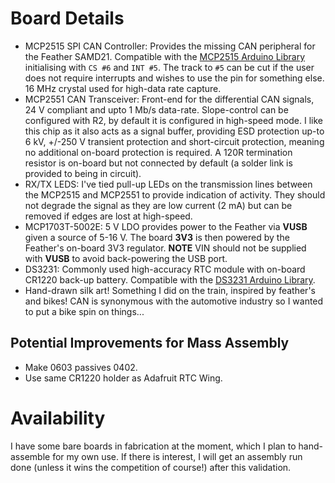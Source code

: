 # Board Details

* MCP2515 SPI CAN Controller: Provides the missing CAN peripheral for the Feather SAMD21. Compatible with the [MCP2515 Arduino Library](https://github.com/autowp/arduino-mcp2515) initialising with `CS #6` and `INT #5`. The track to `#5` can be cut if the user does not require interrupts and wishes to use the pin for something else. 16 MHz crystal used for high-data rate capture.
* MCP2551 CAN Transceiver: Front-end for the differential CAN signals, 24 V compliant and upto 1 Mb/s data-rate. Slope-control can be configured with R2, by default it is configured in high-speed mode. I like this chip as it also acts as a signal buffer, providing ESD protection up-to 6 kV, +/-250 V transient protection and short-circuit protection, meaning no additional on-board protection is required. A 120R termination resistor is on-board but not connected by default (a solder link is provided to being in circuit).
* RX/TX LEDS: I've tied pull-up LEDs on the transmission lines between the MCP2515 and MCP2551 to provide indication of activity. They should not degrade the signal as they are low current (2 mA) but can be removed if edges are lost at high-speed.
* MCP1703T-5002E: 5 V LDO provides power to the Feather via __VUSB__ given a source of 5-16 V. The board __3V3__ is then powered by the Feather's on-board 3V3 regulator. __NOTE__ VIN should not be supplied with __VUSB__ to avoid back-powering the USB port.
* DS3231: Commonly used high-accuracy RTC module with on-board CR1220 back-up battery. Compatible with the [DS3231 Arduino Library](https://github.com/JChristensen/DS3232RTC).
* Hand-drawn silk art! Something I did on the train, inspired by feather's and bikes! CAN is synonymous with the automotive industry so I wanted to put a bike spin on things...

## Potential Improvements for Mass Assembly

* Make 0603 passives 0402.
* Use same CR1220 holder as Adafruit RTC Wing.

# Availability

I have some bare boards in fabrication at the moment, which I plan to hand-assemble for my own use. If there is interest, I will get an assembly run done (unless it wins the competition of course!) after this validation.


